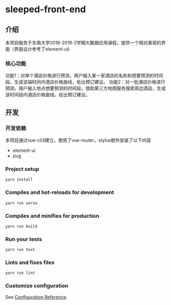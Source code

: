 # sleeped-front-end
## 介绍
本项目服务于东南大学2018-2019-2学期大数据应用课程，提供一个相对美观的界面（界面设计参考了element-ui)
### 核心功能
功能1：对单个酒店价格进行预测，用户输入某一家酒店的名称和想要预测的时间段，生成该端时间内酒店价格曲线，给出预订建议。
功能2：对一批酒店价格进行预测，用户输入地点想要预测的时间段，借助第三方地图服务搜索周边酒店，生成该时间段内酒店价格曲线，给出预订建议。

## 开发
### 开发依赖
本项目通过vue-cli3建立，使用了vue-router，stylus额外安装了以下内容
- element-ui
- pug

### Project setup
```
yarn install
```

### Compiles and hot-reloads for development
```
yarn run serve
```

### Compiles and minifies for production
```
yarn run build
```

### Run your tests
```
yarn run test
```

### Lints and fixes files
```
yarn run lint
```

### Customize configuration
See [Configuration Reference](https://cli.vuejs.org/config/).
